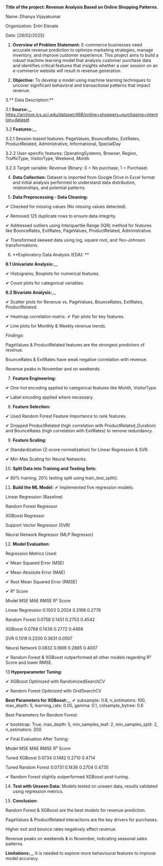 **Title of the project: Revenue Analysis Based on Online Shopping Patterns.**

Name: Dhanya Vijayakumar

Organization: Entri Elevate

Date: [28/02/2025]
1. **Overview of Problem Statement:** E-commerce businesses need accurate revenue prediction to optimize marketing strategies, manage inventory, and improve customer experience. This project aims to build a robust machine learning model that analysis customer purchase data and identifies critical features that insights whether a user session on an e-commerce website will result in revenue generation.

2. **Objective:** To develop a model using machine learning techniques to uncover significant behavioral and transactional patterns that impact revenue.

3.** Data Description:**

3.1 **Source:**__ https://archive.ics.uci.edu/dataset/468/online+shoppers+purchasing+intention+dataset 

3.2 **Features:**__

3.2.1 Session-based features: PageValues, BounceRates, ExitRates, ProductRelated, Administrative, Informational, SpecialDay

3.2.2 User-specific features: OperatingSystems, Browser, Region, TrafficType, VisitorType, Weekend, Month

3.2.3 Target variable: Revenue (Binary: 0 = No purchase, 1 = Purchase)

4. **Data Collection:** Dataset is imported from Google Drive in Excel format and initial analysis performed to understand data distribution, relationships, and potential patterns.

5. **Data Preprocessing - Data Cleaning:**

✔ Checked for missing values (No missing values detected).

✔ Removed 125 duplicate rows to ensure data integrity.

✔ Addressed outliers using Interquartile Range (IQR) method for features like BounceRates, ExitRates, PageValues, ProductRelated, Administrative.

✔ Transformed skewed data using log, square root, and Yeo-Johnson transformations.

6. **Exploratory Data Analysis (EDA): **

**6.1 Univariate Analysis:**__

✔ Histograms, Boxplots for numerical features.

✔ Count plots for categorical variables.

**6.2 Bivariate Analysis:**__

✔ Scatter plots for Revenue vs. PageValues, BounceRates, ExitRates, ProductRelated.

✔ Heatmap correlation matrix.
✔ Pair plots for key features.

✔ Line plots for Monthly & Weekly revenue trends.

_Findings:_

PageValues & ProductRelated features are the strongest predictors of revenue.

BounceRates & ExitRates have weak negative correlation with revenue.

Revenue peaks in November and on weekends.

7. **Feature Engineering:**

✔ One-hot encoding applied to categorical features like Month, VisitorType.

✔ Label encoding applied where necessary.

8. **Feature Selection:**

✔ Used Random Forest Feature Importance to rank features.

✔ Dropped ProductRelated (high correlation with ProductRelated_Duration) and BounceRates (high correlation with ExitRates) to remove redundancy.

9. **Feature Scaling:**

✔ Standardization (Z-score normalization) for Linear Regression & SVR.

✔ Min-Max Scaling for Neural Networks.

10. **Split Data into Training and Testing Sets:**

✔ 80% training, 20% testing split using train_test_split().

11. **Build the ML Model:**
✔ Implemented five regression models:

Linear Regression (Baseline)

Random Forest Regressor

XGBoost Regressor

Support Vector Regressor (SVR)

Neural Network Regressor (MLP Regressor)

12. **Model Evaluation:**

Regression Metrics Used:

✔ Mean Squared Error (MSE)

✔ Mean Absolute Error (MAE)

✔ Root Mean Squared Error (RMSE)

✔ R² Score

Model	                 MSE	        MAE	        RMSE	     R² Score

Linear Regression	     0.1003	      0.2024	    0.3168	   0.2776

Random Forest	         0.0758	      0.1451	    0.2753	   0.4542

XGBoost	               0.0768	      0.1436	    0.2772	   0.4468

SVR	                   0.1319	      0.2200	    0.3631	   0.0507

Neural Network	       0.0832	      0.1666	    0.2885	   0.4007

✔ Random Forest & XGBoost outperformed all other models regarding R² Score and lower RMSE.

13 **Hyperparameter Tuning:**

✔ XGBoost Optimized with RandomizedSearchCV

✔ Random Forest Optimized with GridSearchCV

**Best Parameters for XGBoost:**__
✔ subsample: 0.8, n_estimators: 100, max_depth: 5, learning_rate: 0.05, gamma: 0.1, colsample_bytree: 0.6

Best Parameters for Random Forest:

✔ bootstrap: True, max_depth: 5, min_samples_leaf: 2, min_samples_split: 2, n_estimators: 200

✔ Final Evaluation After Tuning:

Model	              MSE	    MAE	    RMSE	  R² Score

Tuned XGBoost	      0.0734	0.1482	0.2710	0.4714

Tuned Random Forest	0.0731	0.1436	0.2704	0.4735

✔ Random Forest slightly outperformed XGBoost post-tuning.

14. **Test with Unseen Data:**  Models tested on unseen data, results validated using regression metrics.

15. **Conclusion:**

Random Forest & XGBoost are the best models for revenue prediction.

PageValues & ProductRelated interactions are the key drivers for purchases.

Higher exit and bounce rates negatively affect revenue.

Revenue peaks on weekends & in November, indicating seasonal sales patterns.

**Limitations:**__
It is needed to explore more behavioural features to improve model accuracy.


